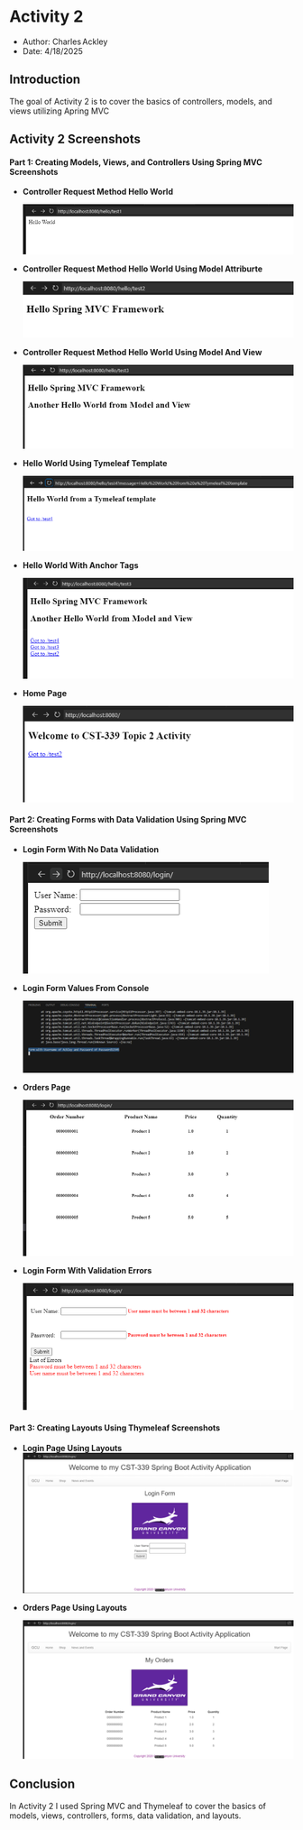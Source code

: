 # Activity 2

- Author:  Charles Ackley
- Date:  4/18/2025

## Introduction

The goal of Activity 2 is to cover the basics of controllers, models, and views utilizing Apring MVC

## Activity 2 Screenshots

#### Part 1: Creating Models, Views, and Controllers Using Spring MVC Screenshots

- **Controller Request Method Hello World**

    ![Hello World](./helloWorld.png)

- **Controller Request Method Hello World Using Model Attriburte**

    ![Hello Spring MVC Framework](./helloSpringMVCFramework.png)

- **Controller Request Method Hello World Using Model And View**

    ![Hello World Model and View](./anotherHelloWorld.png)

- **Hello World Using Tymeleaf Template**

    ![Hello World Using Tymeleaf Template](./helloWorldTymeLeaf.png)

- **Hello World With Anchor Tags**

    ![Hello World With Anchor Tags](./helloWorldAnchorTags.png)

- **Home Page**

    ![Home Page](./home.png)

#### Part 2: Creating Forms with Data Validation Using Spring MVC Screenshots
- **Login Form With No Data Validation**

    ![Login Form With No Data Validation](./loginPage.png)

- **Login Form Values From Console**

    ![Login Form Values From Console](./loginPageConsole.png)

- **Orders Page**
  
    ![Orders Page](./ordersPage.png)

- **Login Form With Validation Errors**

    ![Login Form With Data Validation Errors](./loginPageValidationErrors.png)

#### Part 3: Creating Layouts Using Thymeleaf Screenshots

- **Login Page Using Layouts**
    ![Orders Page](./loginPageUsingLayouts.png)

- **Orders Page Using Layouts**

    ![Login Form With Data Validation Errors](./ordersPageUsingLayouts.png)

## Conclusion

In Activity 2 I used Spring MVC and Thymeleaf to cover the basics of models, views, controllers, forms, data validation, and layouts. 
